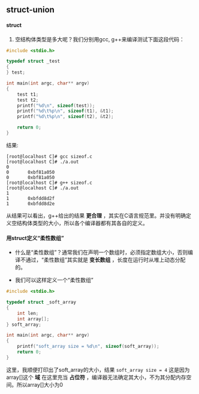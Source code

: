 ## struct-union

#### struct

1. 空结构体类型是多大呢？我们分别用gcc, g++来编译测试下面这段代码：

```cpp
#include <stdio.h>

typedef struct _test
{
} test;

int main(int argc, char** argv)
{
	test t1;
	test t2;
	printf("%d\n", sizeof(test));
	printf("%d\t%p\n", sizeof(t1), &t1);
	printf("%d\t%p\n", sizeof(t2), &t2);

	return 0;
}
```

结果:

```shell
[root@localhost C]# gcc sizeof.c 
[root@localhost C]# ./a.out 
0
0       0xbf81a050
0       0xbf81a050
[root@localhost C]# g++ sizeof.c 
[root@localhost C]# ./a.out 
1
1       0xbfdd8d2f
1       0xbfdd8d2e
```

从结果可以看出，g++给出的结果 **更合理** ，其实在C语言规范里。并没有明确定义空结构体类型的大小，所以各个编译器都有其各自的定义。


#### 用struct定义“柔性数组”
* 什么是“柔性数组”？通常我们在声明一个数组时，必须指定数组大小，否则编译不通过，“柔性数组”其实就是 **变长数组** ，长度在运行时从堆上动态分配的。

* 我们可以这样定义一个“柔性数组”
```cpp
#include <stdio.h>

typedef struct _soft_array
{
	int len;
	int array[];
} soft_array;

int main(int argc, char** argv)
{
	printf("soft_array size = %d\n", sizeof(soft_array));
	return 0;
}
```

这里，我顺便打印出了soft_array的大小，结果
`soft_array size = 4`
这是因为array[]这个 **域** 在这里充当 **占位符** ，编译器无法确定其大小，不为其分配内存空间。所以array[]大小为0


